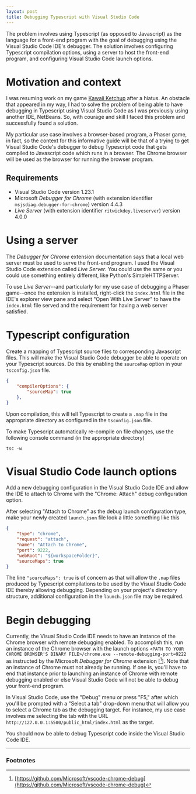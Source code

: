 ```yaml
---
layout: post
title: Debugging Typescript with Visual Studio Code
---
```


The problem involves using Typescript (as opposed to Javascript) as the language for a front-end program with the goal of debugging using the Visual Studio Code IDE's debugger. The solution involves configuring Typescript compilation options, using a server to host the front-end program, and configuring Visual Studio Code launch options.

# Motivation and context

I was resuming work on my game [Kawaii Ketchup](https://webdva.itch.io/kawaii-ketchup) after a hiatus. An obstacle that appeared in my way, I had to solve the problem of being able to have debugging in Typescript using Visual Studio Code as I was previously using another IDE, NetBeans. So, with courage and skill I faced this problem and successfully found a solution.

My particular use case involves a browser-based program, a Phaser game, in fact, so the context for this informative guide will be that of a trying to get Visual Studio Code's debugger to debug Typescript code that gets compiled to Javascript code which runs in a browser. The Chrome browser will be used as the browser for running the browser program.

## Requirements

* Visual Studio Code version 1.23.1
* Microsoft *Debugger for Chrome* (with extension identifier `msjsdiag.debugger-for-chrome`) version 4.4.3
* *Live Server* (with extension identifier `ritwickdey.liveserver`) version 4.0.0

# Using a server

The *Debugger for Chrome* extension documentation says that a local web server must be used to serve the front-end program. I used the Visual Studio Code extension called *Live Server*. You could use the same or you could use something entirely different, like Python's SimpleHTTPServer.

To use *Live Server*--and particularly for my use case of debugging a Phaser game--once the extension is installed, right-click the `index.html` file in the IDE's explorer view pane and select "Open With Live Server" to have the `index.html` file served and the requirement for having a web server satisfied.

# Typescript configuration

Create a mapping of Typescript source files to corresponding Javascript files. This will make the Visual Studio Code debugger be able to operate on your Typescript sources. Do this by enabling the `sourceMap` option in your `tsconfig.json` file.

``` json
{
    "compilerOptions": {
        "sourceMap": true
    },
}
```

Upon compilation, this will tell Typescript to create a `.map` file in the appropriate directory as configured in the `tsconfig.json` file.

To make Typescript automatically re-compile on file changes, use the following console command (in the appropriate directory)

```
tsc -w
```

# Visual Studio Code launch options

Add a new debugging configuration in the Visual Studio Code IDE and allow the IDE to attach to Chrome with the "Chrome: Attach" debug configuration option.

After selecting "Attach to Chrome" as the debug launch configuration type, make your newly created `launch.json` file look a little something like this

``` json
{
    "type": "chrome",
    "request": "attach",
    "name": "Attach to Chrome",
    "port": 9222,
    "webRoot": "${workspaceFolder}",
    "sourceMaps": true
}
```

The line `"sourceMaps": true` is of concern as that will allow the `.map` files produced by Typescript compilations to be used by the Visual Studio Code IDE thereby allowing debugging. Depending on your project's directory structure, additional configuration in the `launch.json` file may be required.

# Begin debugging

Currently, the Visual Studio Code IDE needs to have an instance of the Chrome browser with remote debugging enabled. To accomplish this, run an instance of the Chrome browser with the launch options `<PATH TO YOUR CHROME BROWSER'S BINARY FILE>/chrome.exe --remote-debugging-port=9222` as instructed by the Microsoft *Debugger for Chrome* extension \[[^1]\]. Note that an instance of Chrome must not already be running. If one is, you'll have to end that instance prior to launching an instance of Chrome with remote debugging enabled or else Visual Studio Code will not be able to debug your front-end program.

In Visual Studio Code, use the "Debug" menu or press "F5," after which you'll be prompted with a "Select a tab" drop-down menu that will allow you to select a Chrome tab as the debugging target. For instance, my use case involves me selecting the tab with the URL `http://127.0.0.1:5500/public_html/index.html` as the target.

You should now be able to debug Typescript code inside the Visual Studio Code IDE.

---

### Footnotes

[^1]: [https://github.com/Microsoft/vscode-chrome-debug](https://github.com/Microsoft/vscode-chrome-debug)